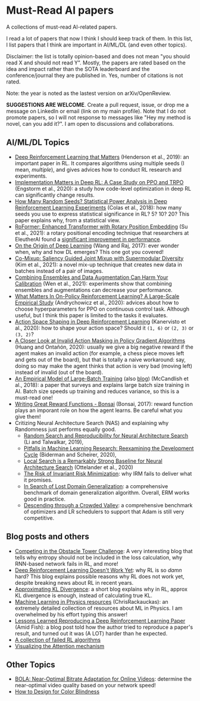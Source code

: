 # Must-Read AI papers
A collections of must-read AI-related papers.

I read a lot of papers that now I think I should keep track of them. In this list, I list papers that I think are important in AI/ML/DL (and even other topics).

Disclaimer: the list is totally opinion-based and does not mean "you should read X and should not read Y". Mostly, the papers are rated based on the idea and impact rather than the SOTA leaderboard and the conference/journal they are published in. Yes, number of citations is not rated.

Note: the year is noted as the lastest version on arXiv/OpenReview.

**SUGGESTIONS ARE WELCOME**. Create a pull request, issue, or drop me a message on LinkedIn or email (link on my main profile). Note that I do not promote papers, so I will not response to messages like "Hey my method is novel, can you add it?". I am open to discussions and collaborations.

## AI/ML/DL Topics
- [Deep Reinforcement Learning that Matters](https://arxiv.org/abs/1709.06560) (Henderson et al., 2019): an important paper in RL. It compares algorithms using multiple seeds (I mean, *multiple*), and gives advices how to conduct RL research and experiments.
- [Implementation Matters in Deep RL: A Case Study on PPO and TRPO](https://openreview.net/forum?id=r1etN1rtPB) (Engstorm et al., 2020): a study how code-level optimization in deep RL can significantly change results.
- [How Many Random Seeds? Statistical Power Analysis in Deep Reinforcement Learning Experiments](https://arxiv.org/abs/1806.08295) (Colas et al., 2018): how many seeds you use to express statistical significance in RL? 5? 10? 20? This paper explains why, from a statistical view.
- [RoFormer: Enhanced Transformer with Rotary Position Embedding](https://arxiv.org/abs/2104.09864) (Su et al., 2021): a rotary positional encoding technique that researchers at EleutherAI found a [significant improvement in performance](https://blog.eleuther.ai/rotary-embeddings/).
- [On the Origin of Deep Learning](https://arxiv.org/abs/1702.07800) (Wang and Raj, 2017): ever wonder when, why and how DL emerges? This one got you covered!
- [Co-Mixup: Saliency Guided Joint Mixup with Supermodular Diversity](https://openreview.net/forum?id=gvxJzw8kW4b) (Kim et al., 2021): a novel mix-up technique that creates new data in batches instead of a pair of images.
- [Combining Ensembles and Data Augmentation Can Harm Your Calibration](https://openreview.net/forum?id=g11CZSghXyY) (Wen et al., 2021): experiments show that combining ensembles and augmentations can decrease your performance.
- [What Matters In On-Policy Reinforcement Learning? A Large-Scale Empirical Study](https://arxiv.org/abs/2006.05990) (Andrychowicz et al., 2020): advices about how to choose hyperparameters for PPO on continuous control task. Although useful, but I think this paper is limited to the tasks it evaluates.
- [Action Space Shaping in Deep Reinforcement Learning](https://arxiv.org/abs/2004.00980) (Kanervisto et al., 2020): how to shape your action space? Should it `(1, 6)` or `(2, 3)` or `(3, 2)`?
- [A Closer Look at Invalid Action Masking in Policy Gradient Algorithms](https://arxiv.org/abs/2006.14171) (Huang and Ontañón, 2020): usually we give a big negative reward if the agent makes an invalid action (for example, a chess piece moves left and gets out of the board), but that is totally a naive workaround: say, doing so may make the agent thinks that action is very bad (moving left) instead of invalid (out of the board).
- [An Empirical Model of Large-Batch Training](https://arxiv.org/pdf/1812.06162.pdf) (also [blog](https://openai.com/blog/science-of-ai/)) (McCandlish et al., 2018): a paper that surveys and explains large batch size training in AI. Batch size speeds up training and reduces variance, so this is a must-read one!
- [Writing Great Reward Functions - Bonsai](https://www.youtube.com/watch?v=0R3PnJEisqk) (Bonsai, 2017): reward function plays an imporant role on how the agent learns. Be careful what you give them!
- Critizing Neural Architecture Search (NAS) and explaining why Randomness just performs equally good.
  - [Random Search and Reproducibility for Neural Architecture Search](https://arxiv.org/abs/1902.07638) (Li and Talwalkar, 2019), 
  - [Pitfalls in Machine Learning Research: Reexamining the Development Cycle](http://proceedings.mlr.press/v137/biderman20a/biderman20a.pdf) (Biderman and Scheirer, 2020), 
  - [Local Search is a Remarkably Strong Baseline for Neural Architecture Search](https://arxiv.org/abs/2004.08996) (Ottelander et al., 2020)
  - [The Risk of Invariant Risk Minimization](https://openreview.net/forum?id=BbNIbVPJ-42): why IRM fails to deliver what it promises. 
  - [In Search of Lost Domain Generalization](https://arxiv.org/abs/2007.01434): a comprehensive benchmark of domain generalization algorithm. Overall, ERM works good in practice.
  - [Descending through a Crowded Valley](https://arxiv.org/abs/2007.01547): a comprehensive benchmark of optimizers and LR schedulers to support that Adam is still very competitive.
  

## Blog posts and others
- [Competing in the Obstacle Tower Challenge](https://blog.aqnichol.com/2019/07/24/competing-in-the-obstacle-tower-challenge/): A very interesting blog that tells why entropy should not be included in the loss calculation, why RNN-based network fails in RL, and more!
- [Deep Reinforcement Learning Doesn't Work Yet](https://www.alexirpan.com/2018/02/14/rl-hard.html): why RL is so *damn* hard? This blog explains possible reasons why RL does not work yet, despite breaking news about RL in recent years.
- [Approximating KL Divergence](http://joschu.net/blog/kl-approx.html): a short blog explains why in RL, approx KL divergence is enough, instead of calculating true KL.
- [Machine Learning in Physics resources](https://www.reddit.com/r/MachineLearning/comments/nbdoc6/p_machine_learning_in_physics/gxytad4?utm_source=share&utm_medium=web2x&context=3) (ChrisRackauckas): an extremely detailed collection of resources about ML in Physics. I am overwhelmed by his effort typing this answer!
- [Lessons Learned Reproducing a Deep Reinforcement Learning Paper](http://amid.fish/reproducing-deep-rl) (Amid Fish): a blog post told how the author tried to reproduce a paper's result, and turned out it was (A LOT) harder than he expected.
- [A collection of failed RL algorithms](https://docs.google.com/spreadsheets/d/e/2PACX-1vRPiprOaC3HsCf5Tuum8bRfzYUiKLRqJmbOoC-32JorNdfyTiRRsR7Ea5eWtvsWzuxo8bjOxCG84dAg/pubhtml)
- [Visualizing the Attention mechanism](https://peltarion.com/blog/data-science/self-attention-video)

## Other Topics
- [BOLA: Near-Optimal Bitrate Adaptation for Online Videos](https://arxiv.org/pdf/1601.06748.pdf): determine the near-optimal video quality based on your network speed!
- [How to Design for Color Blindness](https://www.getfeedback.com/resources/ux/how-to-design-for-color-blindness/)
